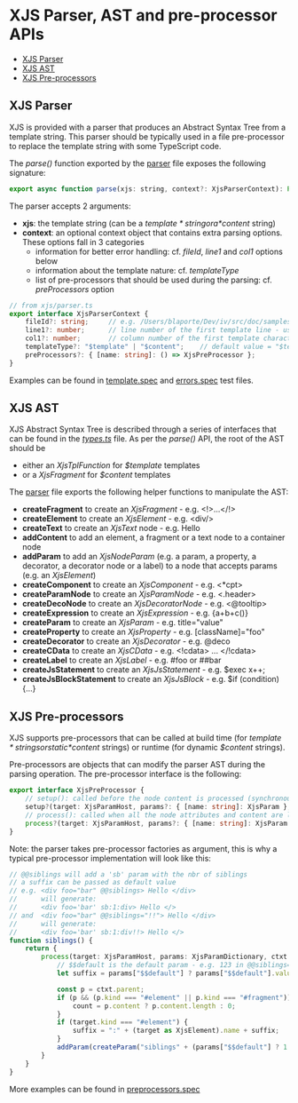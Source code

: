 # XJS Parser, AST and pre-processor APIs

  * [XJS Parser](#xjs-parser)
  * [XJS AST](#xjs-ast)
  * [XJS Pre-processors](#xjs-pre-processors)
  
## XJS Parser

XJS is provided with a parser that produces an Abstract Syntax Tree from a template string. This parser should be typically used in a file pre-processor to replace the template string with some TypeScript code.

The *parse()* function exported by the [parser][] file exposes the following signature:
```js
export async function parse(xjs: string, context?: XjsParserContext): Promise<XjsTplFunction | XjsFragment> 
```

The parser accepts 2 arguments:
- **xjs**: the template string (can be a *$template* string or a *$content* string)
- **context**: an optional context object that contains extra parsing options. These options fall in 3 categories
    - information for better error handling: cf. *fileId*, *line1* and *col1* options below
    - information about the template nature: cf. *templateType*
    - list of pre-processors that should be used during the parsing: cf. *preProcessors* option

```typescript
// from xjs/parser.ts
export interface XjsParserContext {
    fileId?: string;     // e.g. /Users/blaporte/Dev/iv/src/doc/samples.ts
    line1?: number;      // line number of the first template line - used to calculate offset for error messages - default: 1
    col1?: number;       // column number of the first template character - used to calculate offset for error messages - default: 1
    templateType?: "$template" | "$content";    // default value = "$template"
    preProcessors?: { [name: string]: () => XjsPreProcessor };
}
```

Examples can be found in [template.spec][] and [errors.spec][] test files.

[template.spec]: ../src/test/parser/template.spec.ts
[errors.spec]: ../src/test/parser/errors.spec.ts

## XJS AST

XJS Abstract Syntax Tree is described through a series of interfaces that can be found in the [*types.ts*][types] file. 
As per the *parse()* API, the root of the AST should be
- either an *XjsTplFunction* for *$template* templates
- or a *XjsFragment* for *$content* templates

The [parser][] file exports the following helper functions to manipulate the AST:
- **createFragment** to create an *XjsFragment* - e.g. \<!>...</!>
- **createElement** to create an *XjsElement* - e.g. \<div/>
- **createText** to create an *XjsText* node - e.g. Hello
- **addContent** to add an element, a fragment or a text node to a container node
- **addParam** to add an *XjsNodeParam* (e.g. a param, a property, a decorator, a decorator node or a label) to a node that accepts params (e.g. an *XjsElement*)
- **createComponent** to create an *XjsComponent* - e.g. <*cpt>
- **createParamNode** to create an *XjsParamNode* - e.g. <.header>
- **createDecoNode** to create an *XjsDecoratorNode* - e.g. <@tooltip>
- **createExpression** to create an *XjsExpression* - e.g. {a+b+c()}
- **createParam** to create an *XjsParam* - e.g. title="value"
- **createProperty** to create an *XjsProperty* - e.g. [className]="foo"
- **createDecorator** to create an *XjsDecorator* - e.g. @deco
- **createCData** to create an *XjsCData* - e.g. <!cdata> ... </!cdata>
- **createLabel** to create an *XjsLabel* - e.g. #foo or ##bar
- **createJsStatement** to create an *XjsJsStatement* - e.g. $exec x++;
- **createJsBlockStatement** to create an *XjsJsBlock* - e.g. $if (condition) {...}


[types]: ../src/xjs/types.ts
[pre-processors]: ./pre-processors.md
[parser]: ../src/xjs/parser.ts


## XJS Pre-processors

XJS supports pre-processors that can be called at build time (for *$template* strings or static *$content* strings) or runtime (for dynamic *$content* strings).

Pre-processors are objects that can modify the parser AST during the parsing operation. The pre-processor interface is the following:

```typescript
export interface XjsPreProcessor {
    // setup(): called before the node content is processed (synchronous)
    setup?(target: XjsParamHost, params?: { [name: string]: XjsParam }, ctxt?: XjsPreProcessorCtxt): void;
    // process(): called when all the node attributes and content are loaded (synchronous or asynchronous)
    process?(target: XjsParamHost, params?: { [name: string]: XjsParam }, ctxt?: XjsPreProcessorCtxt): void | Promise<void>;
}

```

Note: the parser takes pre-processor factories as argument, this is why a typical pre-processor implementation will look like this:

```typescript
// @@siblings will add a 'sb' param with the nbr of siblings 
// a suffix can be passed as default value
// e.g. <div foo="bar" @@siblings> Hello </div>
//      will generate:
//      <div foo='bar' sb:1:div> Hello </>
// and  <div foo="bar" @@siblings="!!"> Hello </div>
//      will generate:
//      <div foo='bar' sb:1:div!!> Hello </>
function siblings() {
    return {
        process(target: XjsParamHost, params: XjsParamDictionary, ctxt: XjsPreProcessorCtxt) {
            // $$default is the default param - e.g. 123 in @@siblings=123
            let suffix = params["$$default"] ? params["$$default"].value || "" : "", count = 0;

            const p = ctxt.parent;
            if (p && (p.kind === "#element" || p.kind === "#fragment")) {
                count = p.content ? p.content.length : 0;
            }
            if (target.kind === "#element") {
                suffix = ":" + (target as XjsElement).name + suffix;
            }
            addParam(createParam("siblings" + (params["$$default"] ? 1 : 0) + ":" + count + suffix, undefined, true), target);
        }
    }
}
```

More examples can be found in [preprocessors.spec][]

[preprocessors.spec]:../src/test/parser/preprocessors.spec.ts
